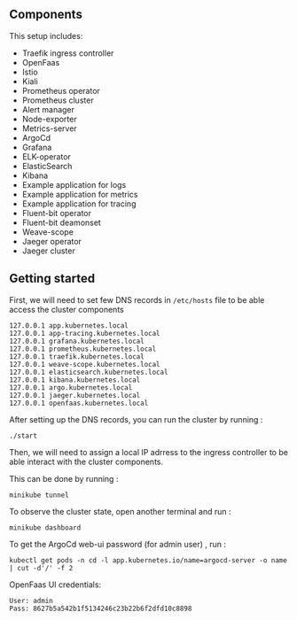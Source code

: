 ## Components
This setup includes:

* Traefik ingress controller
* OpenFaas
* Istio
* Kiali
* Prometheus operator 
* Prometheus cluster
* Alert manager
* Node-exporter
* Metrics-server
* ArgoCd
* Grafana
* ELK-operator
* ElasticSearch
* Kibana
* Example application for logs
* Example application for metrics
* Example application for tracing
* Fluent-bit operator
* Fluent-bit deamonset
* Weave-scope
* Jaeger operator
* Jaeger cluster
## Getting started

First, we will need to set few DNS records in ```/etc/hosts``` file to be able access the cluster components
```aidl
127.0.0.1 app.kubernetes.local
127.0.0.1 app-tracing.kubernetes.local
127.0.0.1 grafana.kubernetes.local
127.0.0.1 prometheus.kubernetes.local
127.0.0.1 traefik.kubernetes.local
127.0.0.1 weave-scope.kubernetes.local
127.0.0.1 elasticsearch.kubernetes.local
127.0.0.1 kibana.kubernetes.local
127.0.0.1 argo.kubernetes.local
127.0.0.1 jaeger.kubernetes.local
127.0.0.1 openfaas.kubernetes.local
```

After setting up the DNS records, you can run the cluster by running :
```
./start
```
Then, we will need to assign a local IP adrress to the ingress controller to be able interact with the cluster components.

This can be done by running :
```
minikube tunnel 
```

To observe the cluster state, open another terminal and run :
```
minikube dashboard
```

To get the ArgoCd web-ui password (for admin user) , run :
```
kubectl get pods -n cd -l app.kubernetes.io/name=argocd-server -o name | cut -d'/' -f 2
```
OpenFaas UI credentials:
```
User: admin
Pass: 8627b5a542b1f5134246c23b22b6f2dfd10c8898
```
